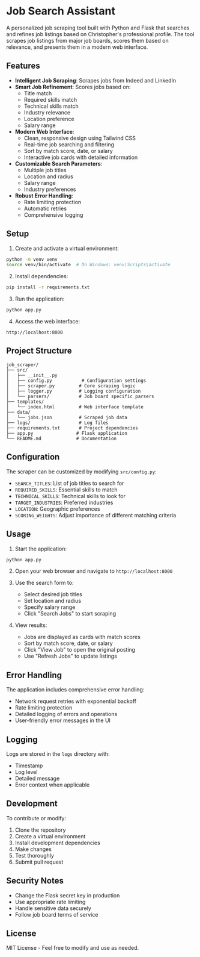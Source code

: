 # Job Search Assistant

A personalized job scraping tool built with Python and Flask that searches and refines job listings based on Christopher's professional profile. The tool scrapes job listings from major job boards, scores them based on relevance, and presents them in a modern web interface.

## Features

- **Intelligent Job Scraping**: Scrapes jobs from Indeed and LinkedIn
- **Smart Job Refinement**: Scores jobs based on:
  - Title match
  - Required skills match
  - Technical skills match
  - Industry relevance
  - Location preference
  - Salary range
- **Modern Web Interface**:
  - Clean, responsive design using Tailwind CSS
  - Real-time job searching and filtering
  - Sort by match score, date, or salary
  - Interactive job cards with detailed information
- **Customizable Search Parameters**:
  - Multiple job titles
  - Location and radius
  - Salary range
  - Industry preferences
- **Robust Error Handling**:
  - Rate limiting protection
  - Automatic retries
  - Comprehensive logging

## Setup

1. Create and activate a virtual environment:
```bash
python -m venv venv
source venv/bin/activate  # On Windows: venv\Scripts\activate
```

2. Install dependencies:
```bash
pip install -r requirements.txt
```

3. Run the application:
```bash
python app.py
```

4. Access the web interface:
```
http://localhost:8000
```

## Project Structure

```
job_scraper/
├── src/
│   ├── __init__.py
│   ├── config.py           # Configuration settings
│   ├── scraper.py         # Core scraping logic
│   ├── logger.py          # Logging configuration
│   └── parsers/           # Job board specific parsers
├── templates/
│   └── index.html         # Web interface template
├── data/
│   └── jobs.json          # Scraped job data
├── logs/                  # Log files
├── requirements.txt       # Project dependencies
├── app.py                # Flask application
└── README.md             # Documentation
```

## Configuration

The scraper can be customized by modifying `src/config.py`:

- `SEARCH_TITLES`: List of job titles to search for
- `REQUIRED_SKILLS`: Essential skills to match
- `TECHNICAL_SKILLS`: Technical skills to look for
- `TARGET_INDUSTRIES`: Preferred industries
- `LOCATION`: Geographic preferences
- `SCORING_WEIGHTS`: Adjust importance of different matching criteria

## Usage

1. Start the application:
```bash
python app.py
```

2. Open your web browser and navigate to `http://localhost:8000`

3. Use the search form to:
   - Select desired job titles
   - Set location and radius
   - Specify salary range
   - Click "Search Jobs" to start scraping

4. View results:
   - Jobs are displayed as cards with match scores
   - Sort by match score, date, or salary
   - Click "View Job" to open the original posting
   - Use "Refresh Jobs" to update listings

## Error Handling

The application includes comprehensive error handling:

- Network request retries with exponential backoff
- Rate limiting protection
- Detailed logging of errors and operations
- User-friendly error messages in the UI

## Logging

Logs are stored in the `logs` directory with:

- Timestamp
- Log level
- Detailed message
- Error context when applicable

## Development

To contribute or modify:

1. Clone the repository
2. Create a virtual environment
3. Install development dependencies
4. Make changes
5. Test thoroughly
6. Submit pull request

## Security Notes

- Change the Flask secret key in production
- Use appropriate rate limiting
- Handle sensitive data securely
- Follow job board terms of service

## License

MIT License - Feel free to modify and use as needed.
